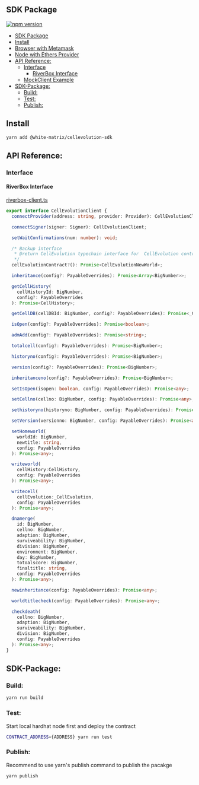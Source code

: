 ## SDK Package
[![npm version](https://badge.fury.io/js/blindbox-sdk.svg)](https://badge.fury.io/js/blindbox-sdk)

- [SDK Package](#sdk-package)
- [Install](#install)
- [Browser with Metamask](#browser-with-metamask)
- [Node with Ethers Provider](#node-with-ethers-provider)
- [API Reference:](#api-reference)
  - [Interface](#interface)
    - [RiverBox Interface](#riverbox-interface)
  - [MockClient Example](#mockclient-example)
- [SDK-Package:](#sdk-package-1)
  - [Build:](#build)
  - [Test:](#test)
  - [Publish:](#publish)

## Install
```bash
yarn add @white-matrix/cellevolution-sdk
```

## API Reference:
### Interface
#### RiverBox Interface
[riverbox-client.ts](./src/client/riverbox-client.ts)
```typescript
export interface CellEvolutionClient {
  connectProvider(address: string, provider: Provider): CellEvolutionClient;

  connectSigner(signer: Signer): CellEvolutionClient;

  setWaitConfirmations(num: number): void;

  /* Backup interface
   * @return CellEvolution typechain interface for  CellEvolution contract
   */
  cellEvolutionContract?(): Promise<CellEvolutionNewWorld>;

  inheritance(config?: PayableOverrides): Promise<Array<BigNumber>>;

  getCellHistory(
    cellHistoryId: BigNumber,
    config?: PayableOverrides
  ): Promise<CellHistory>;

  getCellDB(cellDBId: BigNumber, config?: PayableOverrides): Promise<_CellEvolution>;

  isOpen(config?: PayableOverrides): Promise<boolean>;

  admAdd(config?: PayableOverrides): Promise<string>;

  totalcell(config?: PayableOverrides): Promise<BigNumber>;

  historyno(config?: PayableOverrides): Promise<BigNumber>;

  version(config?: PayableOverrides): Promise<BigNumber>;

  inheritanceno(config?: PayableOverrides): Promise<BigNumber>;

  setIsOpen(isopen: boolean, config: PayableOverrides): Promise<any>;

  setCellno(cellno: BigNumber, config: PayableOverrides): Promise<any>;

  sethistoryno(historyno: BigNumber, config: PayableOverrides): Promise<any>;

  setVersion(versionno: BigNumber, config: PayableOverrides): Promise<any>;

  setHomeworld(
    worldId: BigNumber,
    newtitle: string,
    config: PayableOverrides
  ): Promise<any>;

  writeworld(
    cellHistory:CellHistory,
    config: PayableOverrides
  ): Promise<any>;

  writecell(
    cellEvolution:_CellEvolution,
    config: PayableOverrides
  ): Promise<any>;

  dnamerge(
    id: BigNumber,
    cellno: BigNumber,
    adaption: BigNumber,
    surviveability: BigNumber,
    division: BigNumber,
    environment: BigNumber,
    day: BigNumber,
    totoalscore: BigNumber,
    finaltitle: string,
    config: PayableOverrides
  ): Promise<any>;

  newinheritance(config: PayableOverrides): Promise<any>;

  worldtitlecheck(config: PayableOverrides): Promise<any>;

  checkdeath(
    cellno: BigNumber,
    adaption: BigNumber,
    surviveability: BigNumber,
    division: BigNumber,
    config: PayableOverrides
  ): Promise<any>;
}
```

## SDK-Package:

### Build:
```bash
yarn run build
```

### Test:
Start local hardhat node first and deploy the contract
```bash
CONTRACT_ADDRESS={ADDRESS} yarn run test
```

### Publish:
Recommend to use yarn's publish command to publish the pacakge
```bash
yarn publish
```
